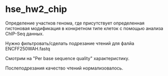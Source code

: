 # hse_hw2_chip
Определение участков генома, где присутствует определенная гистоновая модификация в конкретном типе клеток с помощью анализа ChIP-Seq данных.

Нужно фильтровать/сделать подрезание чтений для фалйа ENCFF250WAH.fastq 

Смотрим на "Per base sequence quality" характеристику.

Послеподрезания качество чтений нормализовалось.
